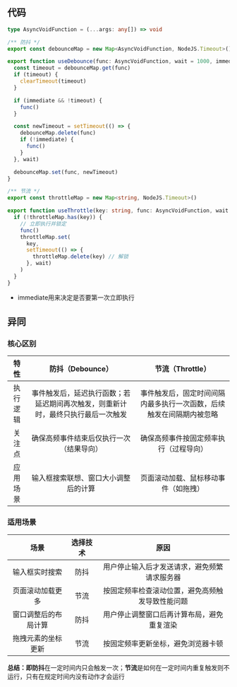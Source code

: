 ## 代码

```ts
type AsyncVoidFunction = (...args: any[]) => void

/** 防抖 */
export const debounceMap = new Map<AsyncVoidFunction, NodeJS.Timeout>()

export function useDebounce(func: AsyncVoidFunction, wait = 1000, immediate = false) {
  const timeout = debounceMap.get(func)
  if (timeout) {
    clearTimeout(timeout)
  }

  if (immediate && !timeout) {
    func()
  }

  const newTimeout = setTimeout(() => {
    debounceMap.delete(func)
    if (!immediate) {
      func()
    }
  }, wait)

  debounceMap.set(func, newTimeout)
}

/** 节流 */
export const throttleMap = new Map<string, NodeJS.Timeout>()

export function useThrottle(key: string, func: AsyncVoidFunction, wait = 1000) {
  if (!throttleMap.has(key)) {
    // 立即执行并锁定
    func()
    throttleMap.set(
      key,
      setTimeout(() => {
        throttleMap.delete(key) // 解锁
      }, wait)
    )
  }
}
```

* immediate用来决定是否要第一次立即执行



## 异同

### 核心区别

|   特性   |                       防抖（Debounce）                       |                       节流（Throttle）                       |
| :------: | :----------------------------------------------------------: | :----------------------------------------------------------: |
| 执行逻辑 | 事件触发后，延迟执行函数；若延迟期间再次触发，则重新计时，最终只执行最后一次触发 | 事件触发后，固定时间间隔内最多执行一次函数，后续触发在间隔期内被忽略 |
|  关注点  |           确保高频事件结束后仅执行一次（结果导向）           |            确保高频事件按固定频率执行（过程导向）            |
| 应用场景 |             输入框搜索联想、窗口大小调整后的计算             |             页面滚动加载、鼠标移动事件（如拖拽）             |

### 适用场景

|         场景         | 选择技术 |                       原因                       |
| :------------------: | :------: | :----------------------------------------------: |
|    输入框实时搜索    |   防抖   |   用户停止输入后才发送请求，避免频繁请求服务器   |
|   页面滚动加载更多   |   节流   | 按固定频率检查滚动位置，避免高频触发导致性能问题 |
| 窗口调整后的布局计算 |   防抖   |    用户停止调整窗口后再计算布局，避免重复渲染    |
|  拖拽元素的坐标更新  |   节流   |        按固定频率更新坐标，避免浏览器卡顿        |

**总结：**即**防抖**在一定时间内只会触发一次；**节流**是如何在一定时间内重复触发则不运行，只有在规定时间内没有动作才会运行
